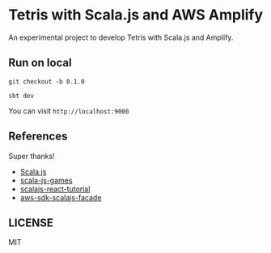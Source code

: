 # Tetris with Scala.js and AWS Amplify

An experimental project to develop Tetris with Scala.js and Amplify.

## Run on local

    git checkout -b 0.1.0

    sbt dev

You can visit `http://localhost:9000`

## References

Super thanks!

- [Scala.js](https://github.com/scala-js/scala-js)
- [scala-js-games](https://github.com/lihaoyi/scala-js-games)
- [scalajs-react-tutorial](https://github.com/NomadBlacky/scalajs-react-tutorial)
- [aws-sdk-scalajs-facade](https://github.com/exoego/aws-sdk-scalajs-facade)

## LICENSE

MIT

